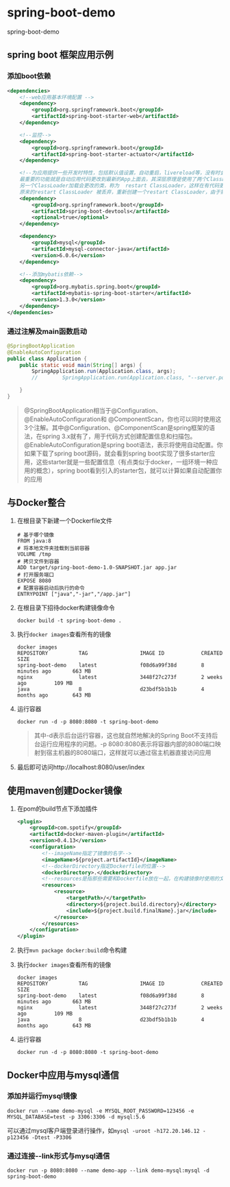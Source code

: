 # spring-boot-demo

spring-boot-demo

## spring boot 框架应用示例

### 添加boot依赖

```xml
<dependencies>
    <!--web应用基本环境配置 -->
    <dependency>
        <groupId>org.springframework.boot</groupId>
        <artifactId>spring-boot-starter-web</artifactId>
    </dependency>

    <!--监控-->
    <dependency>
        <groupId>org.springframework.boot</groupId>
        <artifactId>spring-boot-starter-actuator</artifactId>
    </dependency>

    <!--为应用提供一些开发时特性，包括默认值设置，自动重启，livereload等，没有时会报错。
    最重要的功能就是自动应用代码更改到最新的App上面去，其深层原理是使用了两个ClassLoader，一个Classloader加载那些不会改变的类（第三方Jar包），
    另一个ClassLoader加载会更改的类，称为  restart ClassLoader，这样在有代码更改的时候，
    原来的restart ClassLoader 被丢弃，重新创建一个restart ClassLoader，由于需要加载的类相比较少，所以实现了较快的重启时间（5秒以内）-->
    <dependency>
        <groupId>org.springframework.boot</groupId>
        <artifactId>spring-boot-devtools</artifactId>
        <optional>true</optional>
    </dependency>

    <dependency>
        <groupId>mysql</groupId>
        <artifactId>mysql-connector-java</artifactId>
        <version>6.0.6</version>
    </dependency>

    <!--添加mybatis依赖-->
    <dependency>
        <groupId>org.mybatis.spring.boot</groupId>
        <artifactId>mybatis-spring-boot-starter</artifactId>
        <version>1.3.0</version>
    </dependency>
</dependencies>
```

### 通过注解及main函数启动

```java
@SpringBootApplication
@EnableAutoConfiguration
public class Application {
    public static void main(String[] args) {
        SpringApplication.run(Application.class, args);
        //        SpringApplication.run(Application.class, "--server.port=8081");

    }
}
```

> @SpringBootApplication相当于@Configuration、@EnableAutoConfiguration和  @ComponentScan，你也可以同时使用这3个注解。其中@Configuration、@ComponentScan是spring框架的语法，在spring 3.x就有了，用于代码方式创建配置信息和扫描包。@EnableAutoConfiguration是spring boot语法，表示将使用自动配置。你如果下载了spring boot源码，就会看到spring boot实现了很多starter应用，这些starter就是一些配置信息（有点类似于docker，一组环境一种应用的概念），spring boot看到引入的starter包，就可以计算如果自动配置你的应用

## 与Docker整合

1. 在根目录下新建一个Dockerfile文件

	```
	# 基于哪个镜像
	FROM java:8
	# 将本地文件夹挂载到当前容器
	VOLUME /tmp
	# 拷贝文件到容器
	ADD target/spring-boot-demo-1.0-SNAPSHOT.jar app.jar
	# 打开服务端口
	EXPOSE 8080
	# 配置容器启动后执行的命令
	ENTRYPOINT ["java","-jar","/app.jar"]
	```

2. 在根目录下招待docker构建镜像命令

	```
	docker build -t spring-boot-demo .
	```

3. 执行`docker images`查看所有的镜像

	```
	docker images
	REPOSITORY          TAG                 IMAGE ID            CREATED             SIZE
	spring-boot-demo    latest              f08d6a99f38d        8 minutes ago       663 MB
	nginx               latest              3448f27c273f        2 weeks ago         109 MB
	java                8                   d23bdf5b1b1b        4 months ago        643 MB
	```

4. 运行容器

	```
	docker run -d -p 8080:8080 -t spring-boot-demo
	```
	
	> 其中-d表示后台运行容器，这也就自然地解决的Spring Boot不支持后台运行应用程序的问题。-p 8080:8080表示将容器内部的8080端口映射到宿主机器的8080端口，这样就可以通过宿主机器直接访问应用

4. 最后即可访问http://localhost:8080/user/index


## 使用maven创建Docker镜像

1. 在pom的build节点下添加插件

    ```xml
    <plugin>
        <groupId>com.spotify</groupId>
        <artifactId>docker-maven-plugin</artifactId>
        <version>0.4.13</version>
        <configuration>
            <!--imageName指定了镜像的名字-->
            <imageName>${project.artifactId}</imageName>
            <!--dockerDirectory指定Dockerfile的位置-->
            <dockerDirectory>.</dockerDirectory>
            <!--resources是指那些需要和Dockerfile放在一起，在构建镜像时使用的文件，一般应用jar包需要纳入-->
            <resources>
                <resource>
                    <targetPath>/</targetPath>
                    <directory>${project.build.directory}</directory>
                    <include>${project.build.finalName}.jar</include>
                </resource>
            </resources>
        </configuration>
    </plugin>
    ```
    
2. 执行`mvn package docker:build`命令构建
3. 执行`docker images`查看所有的镜像

	```
	docker images
	REPOSITORY          TAG                 IMAGE ID            CREATED             SIZE
	spring-boot-demo    latest              f08d6a99f38d        8 minutes ago       663 MB
	nginx               latest              3448f27c273f        2 weeks ago         109 MB
	java                8                   d23bdf5b1b1b        4 months ago        643 MB
	```

4. 运行容器

	```
	docker run -d -p 8080:8080 -t spring-boot-demo
	```


## Docker中应用与mysql通信

### 添加并运行mysql镜像

```
docker run --name demo-mysql -e MYSQL_ROOT_PASSWORD=123456 -e MYSQL_DATABASE=test -p 3306:3306 -d mysql:5.6
```

可以通过mysql客户端登录进行操作，如`mysql -uroot -h172.20.146.12 -p123456 -Dtest -P3306`

### 通过连接--link形式与mysql通信

```
docker run -p 8080:8080 --name demo-app --link demo-mysql:mysql -d spring-boot-demo
```
